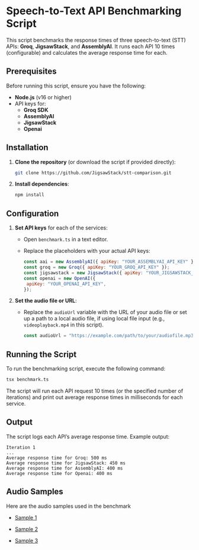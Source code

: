 # Speech-to-Text API Benchmarking Script

This script benchmarks the response times of three speech-to-text (STT) APIs: **Groq**, **JigsawStack**, and **AssemblyAI**. It runs each API 10 times (configurable) and calculates the average response time for each.

## Prerequisites

Before running this script, ensure you have the following:

- **Node.js** (v16 or higher)
- API keys for:
  - **Groq SDK**
  - **AssemblyAI**
  - **JigsawStack**
  - **Openai**

## Installation

1. **Clone the repository** (or download the script if provided directly):
   ```bash
   git clone https://github.com/JigsawStack/stt-comparison.git
   ```

2. **Install dependencies**:
   ```bash
   npm install
   ```

## Configuration

1. **Set API keys** for each of the services:

   - Open `benchmark.ts` in a text editor.
   - Replace the placeholders with your actual API keys:

     ```javascript
     const aai = new AssemblyAI({ apiKey: "YOUR_ASSEMBLYAI_API_KEY" });
     const groq = new Groq({ apiKey: "YOUR_GROQ_API_KEY" });
     const jigsawstack = new JigsawStack({ apiKey: "YOUR_JIGSAWSTACK_API_KEY" });
     const openai = new OpenAI({
      apiKey: "YOUR_OPENAI_API_KEY",
     });
     ```

2. **Set the audio file or URL**:
   - Replace the `audioUrl` variable with the URL of your audio file or set up a path to a local audio file, if using local file input (e.g., `videoplayback.mp4` in this script).

     ```javascript
     const audioUrl = "https://example.com/path/to/your/audiofile.mp3";
     ```

## Running the Script

To run the benchmarking script, execute the following command:

```bash
tsx benchmark.ts
```

The script will run each API request 10 times (or the specified number of iterations) and print out average response times in milliseconds for each service.

## Output

The script logs each API’s average response time. Example output:

```
Iteration 1
...
Average response time for Groq: 500 ms
Average response time for JigsawStack: 450 ms
Average response time for AssemblyAI: 400 ms
Average response time for Openai: 400 ms
```

## Audio Samples

Here are the audio samples used in the benchmark

- [Sample 1](https://uuvhpoxkzjnrvvajhnyb.supabase.co/storage/v1/object/sign/default/preview/stt-examples/stt_short_audio_sample_1.mp4?token=eyJhbGciOiJIUzI1NiIsInR5cCI6IkpXVCJ9.eyJ1cmwiOiJkZWZhdWx0L3ByZXZpZXcvc3R0LWV4YW1wbGVzL3N0dF9zaG9ydF9hdWRpb19zYW1wbGVfMS5tcDQiLCJpYXQiOjE3MzIyMDIzMDYsImV4cCI6MzE1NTMwMDY2NjMwNn0.I0-T5I-nkdeykmizHmq1Ut_Jjs66DxzApv2XbrV9MyM&t=2024-11-21T15%3A18%3A26.030Z) 

- [Sample 2](https://uuvhpoxkzjnrvvajhnyb.supabase.co/storage/v1/object/sign/default/preview/stt-examples/stt_very_short_audio_sample_2.mp3?token=eyJhbGciOiJIUzI1NiIsInR5cCI6IkpXVCJ9.eyJ1cmwiOiJkZWZhdWx0L3ByZXZpZXcvc3R0LWV4YW1wbGVzL3N0dF92ZXJ5X3Nob3J0X2F1ZGlvX3NhbXBsZV8yLm1wMyIsImlhdCI6MTczMjIwMzIwNywiZXhwIjozMTU1MzAwNjY3MjA3fQ._R0cLbrIx_FUR3CMRYaUMj616diA_1fjWUcVq2vAONg&t=2024-11-21T15%3A33%3A27.154Z)

- [Sample 3](https://uuvhpoxkzjnrvvajhnyb.supabase.co/storage/v1/object/sign/default/preview/stt-examples/stt_long_audio_sample_3.mp3?token=eyJhbGciOiJIUzI1NiIsInR5cCI6IkpXVCJ9.eyJ1cmwiOiJkZWZhdWx0L3ByZXZpZXcvc3R0LWV4YW1wbGVzL3N0dF9sb25nX2F1ZGlvX3NhbXBsZV8zLm1wMyIsImlhdCI6MTczMjIwMjM0NywiZXhwIjozMTU1MzAwNjY2MzQ3fQ.KX1NxaFIfVRdWFsp1sToQNreRLzWIThJHYGyR6xcGbs&t=2024-11-21T15%3A19%3A07.592Z)